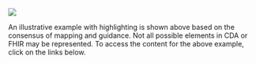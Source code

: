  

<img src="CF_immunization_example.png" />

An illustrative example with highlighting is shown above  based on the consensus of mapping and guidance. Not all possible elements in CDA or FHIR may be represented. To access the content for the above example, click on the links below. 
